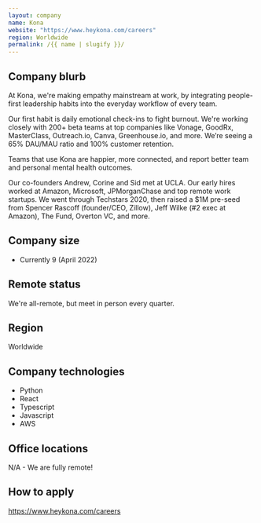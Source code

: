 ```yaml
---
layout: company
name: Kona
website: "https://www.heykona.com/careers"
region: Worldwide
permalink: /{{ name | slugify }}/
---
```


## Company blurb

At Kona, we're making empathy mainstream at work, by integrating people-first leadership habits into the everyday workflow of every team.

Our first habit is daily emotional check-ins to fight burnout. We're working closely with 200+ beta teams at top companies like Vonage, GoodRx, MasterClass, Outreach.io, Canva, Greenhouse.io, and more. We’re seeing a 65% DAU/MAU ratio and 100% customer retention.

Teams that use Kona are happier, more connected, and report better team and personal mental health outcomes.

Our co-founders Andrew, Corine and Sid met at UCLA. Our early hires worked at Amazon, Microsoft, JPMorganChase and top remote work startups. We went through Techstars 2020, then raised a $1M pre-seed from Spencer Rascoff (founder/CEO, Zillow), Jeff Wilke (#2 exec at Amazon), The Fund, Overton VC, and more.

## Company size

+ Currently 9 (April 2022)

## Remote status

We're all-remote, but meet in person every quarter.

## Region

Worldwide

## Company technologies

+ Python
+ React
+ Typescript
+ Javascript
+ AWS

## Office locations

N/A - We are fully remote!

## How to apply

https://www.heykona.com/careers